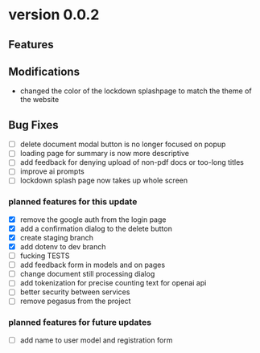# version 0.0.2

## Features

## Modifications

* changed the color of the lockdown splashpage to match the theme of the website

## Bug Fixes
- [ ] delete document modal button is no longer focused on popup
- [ ] loading page for summary is now more descriptive
- [ ] add feedback for denying upload of non-pdf docs or too-long titles
- [ ] improve ai prompts
- [ ] lockdown splash page now takes up whole screen

### planned features for this update

- [x] remove the google auth from the login page
- [x] add a confirmation dialog to the delete button
- [x] create staging branch
- [x] add dotenv to dev branch
- [ ] fucking TESTS
- [ ] add feedback form in models and on pages
- [ ] change document still processing dialog
- [ ] add tokenization for precise counting text for openai api
- [ ] better security between services
- [ ] remove pegasus from the project

### planned features for future updates

- [ ] add name to user model and registration form